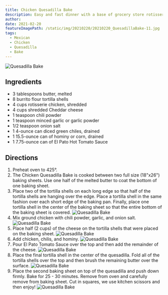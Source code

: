```yaml
---
title: Chicken Quesadilla Bake
description: Easy and fast dinner with a base of grocery store rotisserie chicken.  
author:
date: 2021-02-20
featureImagePath: /static/img/20210220/20210220_QuesadillaBake-11.jpg
tags:
  - Mexican
  - Chicken
  - Quesadilla
  - Bake
---
```

![Quesadilla Bake](/static/img/20210220/20210220_QuesadillaBake-11.jpg)
## Ingredients

* 3 tablespoons butter, melted
* 8 burrito flour tortilla shells
* 4 cups rotisserie chicken, shredded
* 4 cups shredded Cheddar cheese
* 1 teaspoon chili powder
* 1 teaspoon minced garlic or garlic powder
* 1/2 teaspoon onion salt
* 1 4-ounce can diced green chiles, drained
* 1 15.5-ounce can of hominy or corn, drained
* 1 7.75-ounce can of El Pato Hot Tomato Sauce

## Directions
1. Preheat oven to 425°.
2. The Chicken Quesadilla Bake is cooked between two full size (18"x26") baking sheets. Use one half of the melted butter to coat the bottom of one baking sheet.
3. Place two of the tortilla shells on each long edge so that half of the tortilla shells are hanging over the edge. Place a tortilla shell in the same fashion over each short edge of the baking pan. Finally, place one tortilla shell in the center of the baking sheet so that the entire bottom of the baking sheet is covered.
![Quesadilla Bake](/static/img/20210220/20210220_QuesadillaBake-1.jpg)
4. Mix ground chicken with chili powder, garlic,  and onion salt.
![Quesadilla Bake](/static/img/20210220/20210220_QuesadillaBake-2.jpg)
5. Place half (2 cups) of the cheese on the tortilla shells that were placed on the baking sheet.
![Quesadilla Bake](/static/img/20210220/20210220_QuesadillaBake-3.jpg)
6. Add chicken, chilis, and hominy.
![Quesadilla Bake](/static/img/20210220/20210220_QuesadillaBake-6.jpg)
7. Pour El Pato Tomato Sauce over the top and then add the remainder of the cheese.
![Quesadilla Bake](/static/img/20210220/20210220_QuesadillaBake-8.jpg)
8. Place the final tortilla shell in the center of the quesadilla. Fold all of the tortilla shells over the top and then brush the remaining butter over the surface.
![Quesadilla Bake](/static/img/20210220/20210220_QuesadillaBake-9.jpg)
9. Place the second baking sheet on top of the quesadilla and push down firmly. Bake for 25 - 30 minutes. Remove from oven and carefully remove from baking sheet. Cut in squares, we use kitchen scissors and then enjoy!
![Quesadilla Bake](/static/img/20210220/20210220_QuesadillaBake-10.jpg)

